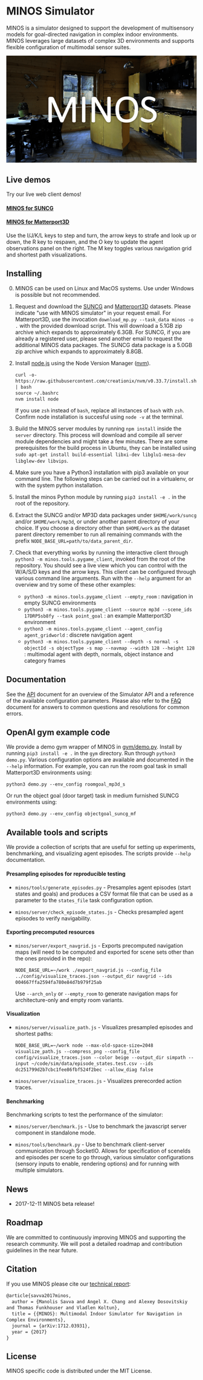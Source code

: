 # MINOS Simulator

MINOS is a simulator designed to support the development of multisensory models for goal-directed navigation in complex indoor environments. MINOS leverages large datasets of complex 3D environments and supports flexible configuration of multimodal sensor suites.

[![MINOS video](docs/img/video_thumbnail.png)](https://youtu.be/c0mL9K64q84)

## Live demos

Try our live web client demos!

#### [MINOS for SUNCG](http://bitly.com/minos-demo-suncg)

#### [MINOS for Matterport3D](http://dovahkiin.stanford.edu/simdev/simulator.html?scene[fullId]=mp3d.17DRP5sb8fy&scene[format]=matterport&collisionDetection[mode]=navgrid&navmap[refineGrid]=true&agent[radialClearance]=0.2)

Use the I/J/K/L keys to step and turn, the arrow keys to strafe and look up or down, the R key to respawn, and the O key to update the agent observations panel on the right.  The M key toggles various navigation grid and shortest path visualizations.

## Installing

0. MINOS can be used on Linux and MacOS systems. Use under Windows is possible but not recommended.

1. Request and download the [SUNCG](http://suncg.cs.princeton.edu/) and [Matterport3D](https://niessner.github.io/Matterport/) datasets. Please indicate "use with MINOS simulator" in your request email.  For Matterport3D, use the invocation `download_mp.py --task_data minos -o .` with the provided download script.  This will download a 5.1GB zip archive which expands to approximately 6.3GB.  For SUNCG, if you are already a registered user, please send another email to request the additional MINOS data packages.  The SUNCG data package is a 5.0GB zip archive which expands to approximately 8.8GB.

1. Install [node.js](https://nodejs.org/) using the Node Version Manager ([nvm](https://github.com/creationix/nvm)).
    ```
    curl -o- https://raw.githubusercontent.com/creationix/nvm/v0.33.7/install.sh | bash
    source ~/.bashrc
    nvm install node
    ```
    If you use `zsh` instead of `bash`, replace all instances of `bash` with `zsh`.
    Confirm node installation is succesful using `node -v` at the terminal.

1. Build the MINOS server modules by running `npm install` inside the `server` directory.  This process will download and compile all server module dependencies and might take a few minutes. There are some prerequisites for the build process in Ubuntu, they can be installed using `sudo apt-get install build-essential libxi-dev libglu1-mesa-dev libglew-dev libvips`.

1. Make sure you have a Python3 installation with pip3 available on your command line.  The following steps can be carried out in a virtualenv, or with the system python installation.

1. Install the minos Python module by running `pip3 install -e .` in the root of the repository.

1. Extract the SUNCG and/or MP3D data packages under `$HOME/work/suncg` and/or `$HOME/work/mp3d`, or under another parent directory of your choice.  If you choose a directory other than `$HOME/work` as the dataset parent directory remember to run all remaining commands with the prefix `NODE_BASE_URL=path/to/data_parent_dir`.

1. Check that everything works by running the interactive client through `python3 -m minos.tools.pygame_client`, invoked from the root of the repository.  You should see a live view which you can control with the W/A/S/D keys and the arrow keys.  This client can be configured through various command line arguments. Run with the `--help` argument for an overview and try some of these other examples:
    - `python3 -m minos.tools.pygame_client --empty_room` : navigation in empty SUNCG environments
    - `python3 -m minos.tools.pygame_client --source mp3d --scene_ids 17DRP5sb8fy --task point_goal` : an example Matterport3D environment
    - `python3 -m minos.tools.pygame_client --agent_config agent_gridworld` : discrete navigation agent
    - `python3 -m minos.tools.pygame_client --depth -s normal -s objectId -s objectType -s map --navmap --width 128 --height 128` : multimodal agent with depth, normals, object instance and category frames

## Documentation

See the [API](API.md) document for an overview of the Simulator API and a reference of the available configuration parameters. Please also refer to the [FAQ](FAQ.md) document for answers to common questions and resolutions for common errors.

## OpenAI gym example code

We provide a demo gym wrapper of MINOS in [gym/demo.py](gym/demo.py).
Install by running `pip3 install -e .` in the `gym` directory.
Run through `python3 demo.py`.  Various configuration options are available and documented in the `--help` information.
For example, you can run the room goal task in small Matterport3D environments using:
```
python3 demo.py --env_config roomgoal_mp3d_s
```
Or run the object goal (door target) task in medium furnished SUNCG environments using:
```
python3 demo.py --env_config objectgoal_suncg_mf
```


## Available tools and scripts

We provide a collection of scripts that are useful for setting up experiments, benchmarking, and visualizing agent episodes.  The scripts provide `--help` documentation.

#### Presampling episodes for reproducible testing

- `minos/tools/generate_episodes.py` - Presamples agent episodes (start states and goals) and produces a CSV format file that can be used as a parameter to the `states_file` task configuration option.

- `minos/server/check_episode_states.js` - Checks presampled agent episodes to verify navigability.

#### Exporting precomputed resources

- `minos/server/export_navgrid.js` - Exports precomputed navigation maps (will need to be computed and exported for scene sets other than the ones provided in the repo):
    ```
    NODE_BASE_URL=~/work ./export_navgrid.js --config_file ../config/visualize_traces.json --output_dir navgrid --ids 004667ffa2594fa780e84d7b979f25ab
    ```
    Use `--arch_only` or `--empty_room` to generate navigation maps for architecture-only and empty room variants.

#### Visualization

- `minos/server/visualize_path.js` - Visualizes presampled episodes and shortest paths:
    ```
    NODE_BASE_URL=~/work node --max-old-space-size=2048 visualize_path.js --compress_png --config_file config/visualize_traces.json --color beige --output_dir simpath --input ~/code/sim/data/episode_states.test.csv --ids dc251799d2b7cbc1fee86fbf524f2bec --allow_diag false
    ```

- `minos/server/visualize_traces.js` - Visualizes prerecorded action traces.

#### Benchmarking

Benchmarking scripts to test the performance of the simulator:

- `minos/server/benchmark.js` - Use to benchmark the javascript server component in standalone mode.

- `minos/tools/benchmark.py` - Use to benchmark client-server communication through SocketIO. Allows for specification of sceneIds and episodes per scene to go through, various simulator configurations (sensory inputs to enable, rendering options) and for running with multiple simulators.

## News

- 2017-12-11 MINOS beta release!

## Roadmap

We are committed to continuously improving MINOS and supporting the research community.  We will post a detailed roadmap and contribution guidelines in the near future.

## Citation

If you use MINOS please cite our [technical report](https://arxiv.org/pdf/1712.03931.pdf):
```
@article{savva2017minos,
  author = {Manolis Savva and Angel X. Chang and Alexey Dosovitskiy and Thomas Funkhouser and Vladlen Koltun},
  title = {{MINOS}: Multimodal Indoor Simulator for Navigation in Complex Environments},
  journal = {arXiv:1712.03931},
  year = {2017}
}
```

## License

MINOS specific code is distributed under the MIT License.
